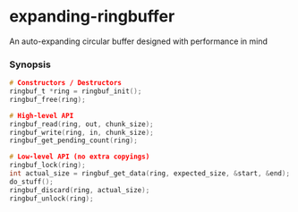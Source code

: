 expanding-ringbuffer
====================

An auto-expanding circular buffer designed with performance in mind

### Synopsis

```c
# Constructors / Destructors
ringbuf_t *ring = ringbuf_init();
ringbuf_free(ring);

# High-level API
ringbuf_read(ring, out, chunk_size);
ringbuf_write(ring, in, chunk_size);
ringbuf_get_pending_count(ring);

# Low-level API (no extra copyings)
ringbuf_lock(ring);
int actual_size = ringbuf_get_data(ring, expected_size, &start, &end); // mem=O(1), cpu=O(1)
do_stuff();
ringbuf_discard(ring, actual_size);
ringbuf_unlock(ring);
```
